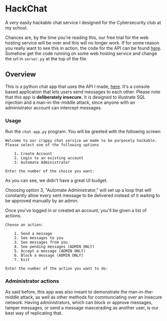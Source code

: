 # HackChat
A very easily hackable chat service I designed for the Cybersecurity club at my school.

Chances are, by the time you're reading this, our free trial for the web hosting service will be over and this will no longer work.
If for some reason you really want to see this in action, the code for the API can be found [here](https://github.com/SylvanM/chat-service). Somehow get the code
running on some web hosting service and change the url in ```server.py``` at the top of the file.

## Overview
This is a python chat app that uses the API I made, [here](https://github.com/SylvanM/chat-service). It's a console based application that lets users send messages to each other.
Please note that this app is **deliberately insecure.** It is designed to illustrate SQL injection and a man-in-the-middle attack, since anyone with an administrator account can intercept messages.

### Usage
Run the ```chat-app.py``` program. You will be greeted with the following screen:

```
Welcome to our crappy chat service we made to be purposely hackable. 
Please select one of the following uptions

    1. Create Account
    2. Login to an existing account
    3. Automate Administrator

Enter the number of the choice you want: 
```

As you can see, we didn't have a great UI budget. 

Choosing option 3, "Automate Administrator," will set up a loop that will constantly allow every sent message to be delivered instead of it waiting to be approved manually by an admin.

Once you've logged in or created an account, you'll be given a list of actions.

```
Choose an action:

    1. Send a message
    2. See messages to you
    3. See messages from you
    4. See pending messages (ADMIN ONLY)
    5. Accept a message (ADMIN ONLY)
    6. Block a message (ADMIN ONLY)
    7. Exit
    
Enter the number of the action you want to do: 
```

### Administrator actions

As said before, this app was also meant to demonstrate the man-in-the-middle attack, as well as other methods for communciating over an insecure network.
Having administrators, which can block or approve messages, tamper messages, or send a message mascerading as another user, is our best way of replicating that.
